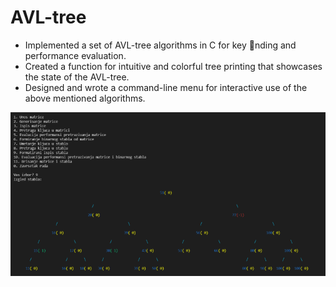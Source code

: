 # AVL-tree
- Implemented a set of AVL-tree algorithms in C for key nding and performance evaluation.
- Created a function for intuitive and colorful tree printing that showcases the state of the AVL-tree.
- Designed and wrote a command-line menu for interactive use of the above mentioned algorithms.

![Preview](preview.png)
